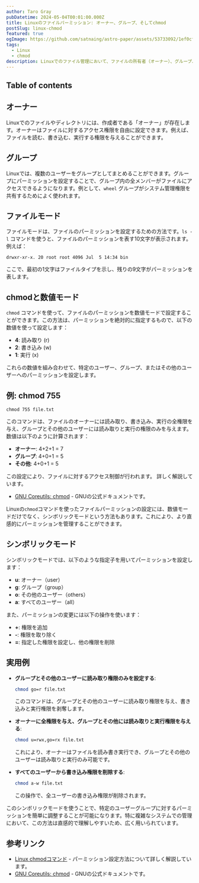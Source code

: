 ```yaml
---
author: Taro Gray
pubDatetime: 2024-05-04T00:01:00.000Z
title: Linuxのファイルパーミッション: オーナー、グループ、そしてchmod
postSlug: linux-chmod
featured: true
ogImage: https://github.com/satnaing/astro-paper/assets/53733092/1ef0cf03-8137-4d67-ac81-84a032119e3a
tags:
  - Linux
  - chmod
description: Linuxでのファイル管理において、ファイルの所有者（オーナー）、グループ、そしてパーミッションは非常に重要です。これらの設定は、ファイルへのアクセスを制御し、システムのセキュリティを保つために使われます。
---
```


## Table of contents

## オーナー

Linuxでのファイルやディレクトリには、作成者である「オーナー」が存在します。オーナーはファイルに対するアクセス権限を自由に設定できます。例えば、ファイルを読む、書き込む、実行する権限を与えることができます。

## グループ

Linuxでは、複数のユーザーをグループとしてまとめることができます。グループにパーミッションを設定することで、グループ内の全メンバーがファイルにアクセスできるようになります。例として、`wheel` グループがシステム管理権限を共有するためによく使われます。

## ファイルモード

ファイルモードは、ファイルのパーミッションを設定するための方法です。`ls -l` コマンドを使うと、ファイルのパーミッションを表す10文字が表示されます。例えば：

```
drwxr-xr-x. 20 root root 4096 Jul  5 14:34 bin
```

ここで、最初の1文字はファイルタイプを示し、残りの9文字がパーミッションを表します。

## chmodと数値モード

`chmod` コマンドを使って、ファイルのパーミッションを数値モードで設定することができます。この方法は、パーミッションを絶対的に指定するもので、以下の数値を使って設定します：

- **4**: 読み取り (r)
- **2**: 書き込み (w)
- **1**: 実行 (x)

これらの数値を組み合わせて、特定のユーザー、グループ、またはその他のユーザーへのパーミッションを設定します。

## 例: chmod 755

```
chmod 755 file.txt
```

このコマンドは、ファイルのオーナーには読み取り、書き込み、実行の全権限を与え、グループとその他のユーザーには読み取りと実行の権限のみを与えます。数値は以下のように計算されます：

- **オーナー**: 4+2+1 = 7
- **グループ**: 4+0+1 = 5
- **その他**: 4+0+1 = 5

この設定により、ファイルに対するアクセス制御が行われます。
詳しく解説しています。

- [GNU Coreutils: chmod](https://www.gnu.org/software/coreutils/manual/html_node/chmod-invocation.html) - GNUの公式ドキュメントです。

Linuxの`chmod`コマンドを使ったファイルパーミッションの設定には、数値モードだけでなく、シンボリックモードという方法もあります。これにより、より直感的にパーミッションを管理することができます。

## シンボリックモード

シンボリックモードでは、以下のような指定子を用いてパーミッションを設定します：

- **u**: オーナー（user）
- **g**: グループ（group）
- **o**: その他のユーザー（others）
- **a**: すべてのユーザー（all）

また、パーミッションの変更には以下の操作を使います：

- **+**: 権限を追加
- **-**: 権限を取り除く
- **=**: 指定した権限を設定し、他の権限を削除

## 実用例

- **グループとその他のユーザーに読み取り権限のみを設定する**:

  ```bash
  chmod go=r file.txt
  ```

  このコマンドは、グループとその他のユーザーに読み取り権限を与え、書き込みと実行権限を剥奪します。

- **オーナーに全権限を与え、グループとその他には読み取りと実行権限を与える**:

  ```bash
  chmod u=rwx,go=rx file.txt
  ```

  これにより、オーナーはファイルを読み書き実行でき、グループとその他のユーザーは読み取りと実行のみ可能です。

- **すべてのユーザーから書き込み権限を削除する**:
  ```bash
  chmod a-w file.txt
  ```
  この操作で、全ユーザーの書き込み権限が削除されます。

このシンボリックモードを使うことで、特定のユーザーグループに対するパーミッションを簡単に調整することが可能になります。特に複雑なシステムでの管理において、この方法は直感的で理解しやすいため、広く用いられています。

## 参考リンク

- [Linux chmodコマンド](https://linuxize.com/post/chmod-command-in-linux/) - パーミッション設定方法について詳しく解説しています。
- [GNU Coreutils: chmod](https://www.gnu.org/software/coreutils/manual/html_node/chmod-invocation.html) - GNUの公式ドキュメントです。
